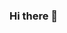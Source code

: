### Hi there 👋

<!--
**AnnaCodes7/AnnaCodes7** is a ✨ _special_ ✨ repository because its `README.md` (this file) appears on your GitHub profile.

#
### Hi there 👋

I'm Anna, a passionate software developer with a love for creating meaningful and impactful projects. Here's a little about what I'm up to:


- 🔭 I’m currently working on building a task manager application with password protection.
- 🌱 I’m currently learning React.js to enhance my frontend development skills.
- 👯 I’m looking to collaborate on open-source projects that make a positive difference in people's lives, specifically in EdTech.
- 💬 Ask me about anything related to software development, web development, AI training, NLP or EdTech.
- 📫 You can reach me via email at anna@example.com or connect with me on [LinkedIn](https://www.linkedin.com/annadunphy1)
- 😄 Pronouns: She/Her
- ⚡ Fun fact: I love playing video games in my free time but nothing makes me as happy as a little bit of DIY. 
